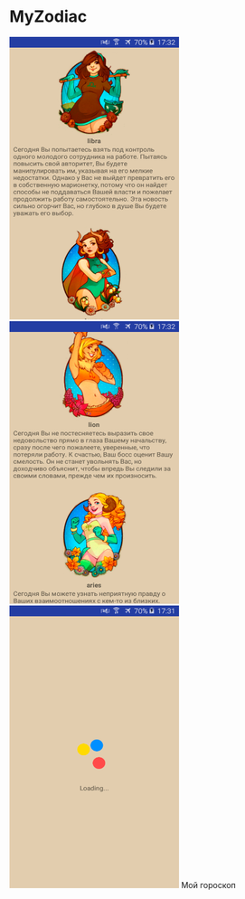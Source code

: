 # MyZodiac


<img src="screen1.png" width="300" height="500"/>
<img src="screen2.png" width="300" height="500"/>
<img src="screen3.png" width="300" height="500"/>
Мой гороскоп


